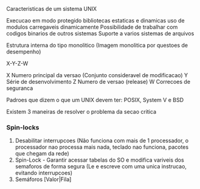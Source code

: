 Caracteristicas de um sistema UNIX

Execucao em modo protegido
bibliotecas estaticas e dinamicas
uso de modulos carregaveis dinamicamente
Possibilidade de trabalhar com codigos binarios de outros sistemas
Suporte a varios sistemas de arquivos

Estrutura interna do tipo monolitico (Imagem monolitica por questoes de desempenho)



X-Y-Z-W

X Numero principal da versao (Conjunto consideravel de modificacao)
Y Série de desenvolvimento
Z Numero de versao (release)
W Correcoes de seguranca


Padroes que dizem o que um UNIX devem ter: POSIX, System V e BSD



Existem 3 maneiras de resolver o problema da secao critica

### Spin-locks

1. Desabilitar interrupcoes (Não funciona com mais de 1 processador, o processador nao processa mais nada, teclado nao funciona, pacotes que chegam da rede)
2. Spin-Lock - Garantir acessar tabelas do SO e modifica variveis dos semaforos de forma segura (Le e escreve com uma unica instrucao, evitando interrupcoes)
3. Semáforos [Valor|Fila]






